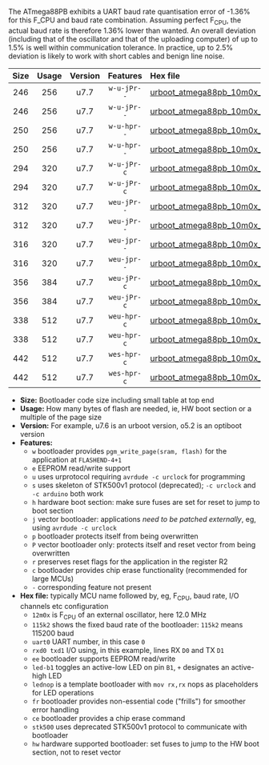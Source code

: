 The ATmega88PB exhibits a UART baud rate quantisation error of -1.36% for this F_CPU and baud rate combination. Assuming perfect F<sub>CPU</sub>, the actual baud rate is therefore 1.36% lower than wanted. An overall deviation (including that of the oscillator and that of the uploading computer) of up to 1.5% is well within communication tolerance. In practice, up to 2.5% deviation is likely to work with short cables and benign line noise.

|Size|Usage|Version|Features|Hex file|
|:-:|:-:|:-:|:-:|:--|
|246|256|u7.7|`w-u-jPr--`|[urboot_atmega88pb_10m0x_++57k6_uart0_rxd0_txd1_led+b5.hex](https://raw.githubusercontent.com/stefanrueger/urboot.hex/main/mcus/atmega88pb/external_oscillator/fcpu_10m0x/br_++57k6/urboot_atmega88pb_10m0x_++57k6_uart0_rxd0_txd1_led+b5.hex)|
|246|256|u7.7|`w-u-jPr--`|[urboot_atmega88pb_10m0x_++57k6_uart0_rxd0_txd1_lednop.hex](https://raw.githubusercontent.com/stefanrueger/urboot.hex/main/mcus/atmega88pb/external_oscillator/fcpu_10m0x/br_++57k6/urboot_atmega88pb_10m0x_++57k6_uart0_rxd0_txd1_lednop.hex)|
|250|256|u7.7|`w-u-hpr--`|[urboot_atmega88pb_10m0x_++57k6_uart0_rxd0_txd1_led+b5_fr_hw.hex](https://raw.githubusercontent.com/stefanrueger/urboot.hex/main/mcus/atmega88pb/external_oscillator/fcpu_10m0x/br_++57k6/urboot_atmega88pb_10m0x_++57k6_uart0_rxd0_txd1_led+b5_fr_hw.hex)|
|250|256|u7.7|`w-u-hpr--`|[urboot_atmega88pb_10m0x_++57k6_uart0_rxd0_txd1_lednop_fr_hw.hex](https://raw.githubusercontent.com/stefanrueger/urboot.hex/main/mcus/atmega88pb/external_oscillator/fcpu_10m0x/br_++57k6/urboot_atmega88pb_10m0x_++57k6_uart0_rxd0_txd1_lednop_fr_hw.hex)|
|294|320|u7.7|`w-u-jPr-c`|[urboot_atmega88pb_10m0x_++57k6_uart0_rxd0_txd1_led+b5_fr_ce.hex](https://raw.githubusercontent.com/stefanrueger/urboot.hex/main/mcus/atmega88pb/external_oscillator/fcpu_10m0x/br_++57k6/urboot_atmega88pb_10m0x_++57k6_uart0_rxd0_txd1_led+b5_fr_ce.hex)|
|294|320|u7.7|`w-u-jPr-c`|[urboot_atmega88pb_10m0x_++57k6_uart0_rxd0_txd1_lednop_fr_ce.hex](https://raw.githubusercontent.com/stefanrueger/urboot.hex/main/mcus/atmega88pb/external_oscillator/fcpu_10m0x/br_++57k6/urboot_atmega88pb_10m0x_++57k6_uart0_rxd0_txd1_lednop_fr_ce.hex)|
|312|320|u7.7|`weu-jPr--`|[urboot_atmega88pb_10m0x_++57k6_uart0_rxd0_txd1_ee_led+b5.hex](https://raw.githubusercontent.com/stefanrueger/urboot.hex/main/mcus/atmega88pb/external_oscillator/fcpu_10m0x/br_++57k6/urboot_atmega88pb_10m0x_++57k6_uart0_rxd0_txd1_ee_led+b5.hex)|
|312|320|u7.7|`weu-jPr--`|[urboot_atmega88pb_10m0x_++57k6_uart0_rxd0_txd1_ee_lednop.hex](https://raw.githubusercontent.com/stefanrueger/urboot.hex/main/mcus/atmega88pb/external_oscillator/fcpu_10m0x/br_++57k6/urboot_atmega88pb_10m0x_++57k6_uart0_rxd0_txd1_ee_lednop.hex)|
|316|320|u7.7|`weu-jpr--`|[urboot_atmega88pb_10m0x_++57k6_uart0_rxd0_txd1_ee_led+b5_fr.hex](https://raw.githubusercontent.com/stefanrueger/urboot.hex/main/mcus/atmega88pb/external_oscillator/fcpu_10m0x/br_++57k6/urboot_atmega88pb_10m0x_++57k6_uart0_rxd0_txd1_ee_led+b5_fr.hex)|
|316|320|u7.7|`weu-jpr--`|[urboot_atmega88pb_10m0x_++57k6_uart0_rxd0_txd1_ee_lednop_fr.hex](https://raw.githubusercontent.com/stefanrueger/urboot.hex/main/mcus/atmega88pb/external_oscillator/fcpu_10m0x/br_++57k6/urboot_atmega88pb_10m0x_++57k6_uart0_rxd0_txd1_ee_lednop_fr.hex)|
|356|384|u7.7|`weu-jPr-c`|[urboot_atmega88pb_10m0x_++57k6_uart0_rxd0_txd1_ee_led+b5_fr_ce.hex](https://raw.githubusercontent.com/stefanrueger/urboot.hex/main/mcus/atmega88pb/external_oscillator/fcpu_10m0x/br_++57k6/urboot_atmega88pb_10m0x_++57k6_uart0_rxd0_txd1_ee_led+b5_fr_ce.hex)|
|356|384|u7.7|`weu-jPr-c`|[urboot_atmega88pb_10m0x_++57k6_uart0_rxd0_txd1_ee_lednop_fr_ce.hex](https://raw.githubusercontent.com/stefanrueger/urboot.hex/main/mcus/atmega88pb/external_oscillator/fcpu_10m0x/br_++57k6/urboot_atmega88pb_10m0x_++57k6_uart0_rxd0_txd1_ee_lednop_fr_ce.hex)|
|338|512|u7.7|`weu-hpr-c`|[urboot_atmega88pb_10m0x_++57k6_uart0_rxd0_txd1_ee_led+b5_fr_ce_hw.hex](https://raw.githubusercontent.com/stefanrueger/urboot.hex/main/mcus/atmega88pb/external_oscillator/fcpu_10m0x/br_++57k6/urboot_atmega88pb_10m0x_++57k6_uart0_rxd0_txd1_ee_led+b5_fr_ce_hw.hex)|
|338|512|u7.7|`weu-hpr-c`|[urboot_atmega88pb_10m0x_++57k6_uart0_rxd0_txd1_ee_lednop_fr_ce_hw.hex](https://raw.githubusercontent.com/stefanrueger/urboot.hex/main/mcus/atmega88pb/external_oscillator/fcpu_10m0x/br_++57k6/urboot_atmega88pb_10m0x_++57k6_uart0_rxd0_txd1_ee_lednop_fr_ce_hw.hex)|
|442|512|u7.7|`wes-hpr-c`|[urboot_atmega88pb_10m0x_++57k6_uart0_rxd0_txd1_ee_led+b5_fr_ce_stk500_hw.hex](https://raw.githubusercontent.com/stefanrueger/urboot.hex/main/mcus/atmega88pb/external_oscillator/fcpu_10m0x/br_++57k6/urboot_atmega88pb_10m0x_++57k6_uart0_rxd0_txd1_ee_led+b5_fr_ce_stk500_hw.hex)|
|442|512|u7.7|`wes-hpr-c`|[urboot_atmega88pb_10m0x_++57k6_uart0_rxd0_txd1_ee_lednop_fr_ce_stk500_hw.hex](https://raw.githubusercontent.com/stefanrueger/urboot.hex/main/mcus/atmega88pb/external_oscillator/fcpu_10m0x/br_++57k6/urboot_atmega88pb_10m0x_++57k6_uart0_rxd0_txd1_ee_lednop_fr_ce_stk500_hw.hex)|

- **Size:** Bootloader code size including small table at top end
- **Usage:** How many bytes of flash are needed, ie, HW boot section or a multiple of the page size
- **Version:** For example, u7.6 is an urboot version, o5.2 is an optiboot version
- **Features:**
  + `w` bootloader provides `pgm_write_page(sram, flash)` for the application at `FLASHEND-4+1`
  + `e` EEPROM read/write support
  + `u` uses urprotocol requiring `avrdude -c urclock` for programming
  + `s` uses skeleton of STK500v1 protocol (deprecated); `-c urclock` and `-c arduino` both work
  + `h` hardware boot section: make sure fuses are set for reset to jump to boot section
  + `j` vector bootloader: applications *need to be patched externally*, eg, using `avrdude -c urclock`
  + `p` bootloader protects itself from being overwritten
  + `P` vector bootloader only: protects itself and reset vector from being overwritten
  + `r` preserves reset flags for the application in the register R2
  + `c` bootloader provides chip erase functionality (recommended for large MCUs)
  + `-` corresponding feature not present
- **Hex file:** typically MCU name followed by, eg, F<sub>CPU</sub>, baud rate, I/O channels etc configuration
  + `12m0x` is F<sub>CPU</sub> of an external oscillator, here 12.0 MHz
  + `115k2` shows the fixed baud rate of the bootloader: `115k2` means 115200 baud
  + `uart0` UART number, in this case `0`
  + `rxd0 txd1` I/O using, in this example, lines RX `D0` and TX `D1`
  + `ee` bootloader supports EEPROM read/write
  + `led-b1` toggles an active-low LED on pin `B1`, `+` designates an active-high LED
  + `lednop` is a template bootloader with `mov rx,rx` nops as placeholders for LED operations
  + `fr` bootloader provides non-essential code ("frills") for smoother error handling
  + `ce` bootloader provides a chip erase command
  + `stk500` uses deprecated STK500v1 protocol to communicate with bootloader
  + `hw` hardware supported bootloader: set fuses to jump to the HW boot section, not to reset vector
